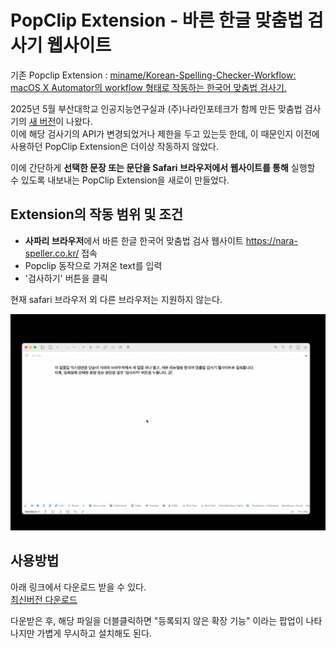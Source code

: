 # PopClip Extension - 바른 한글 맞춤법 검사기 웹사이트

기존 Popclip Extension : [miname/Korean-Spelling-Checker-Workflow: macOS X Automator의 workflow 형태로 작동하는 한국어 맞춤법 검사기.](https://github.com/miname/Korean-Spelling-Checker-Workflow?tab=readme-ov-file)  

2025년 5월 부산대학교 인공지능연구실과 (주)나라인포테크가 함께 만든 맞춤법 검사기의 [새 버전](https://nara-speller.co.kr/)이 나왔다.  
이에 해당 검사기의 API가 변경되었거나 제한을 두고 있는듯 한데, 이 때문인지 이전에 사용하던 PopClip Extension은 더이상 작동하지 않았다.    

이에 간단하게 **선택한 문장 또는 문단을 Safari 브라우저에서 웹사이트를 통해** 실행할 수 있도록 내보내는 PopClip Extension을 새로이 만들었다.  
  




## Extension의 작동 범위 및 조건
- **사파리 브라우저**에서 바른 한글 한국어 맞춤법 검사 웹사이트 https://nara-speller.co.kr/ 접속
- Popclip 동작으로 가져온 text를 입력 
- '검사하기' 버튼을 클릭

현재 safari 브라우저 외 다른 브라우저는 지원하지 않는다.

![](images/nara-speller.gif)

## 사용방법

아래 링크에서 다운로드 받을 수 있다.  
[최신버전 다운로드](https://github.com/inchanS/nara-speller/releases/latest)  

다운받은 후, 해당 파일을 더블클릭하면 "등록되지 않은 확장 기능" 이라는 팝업이 나타나지만 가볍게 무시하고 설치해도 된다.  